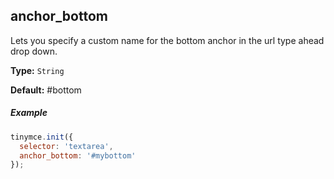 ## anchor_bottom

Lets you specify a custom name for the bottom anchor in the url type ahead drop down.

**Type:** `String`

**Default:** #bottom

##### Example

```js
tinymce.init({
  selector: 'textarea',
  anchor_bottom: '#mybottom'
});
```
